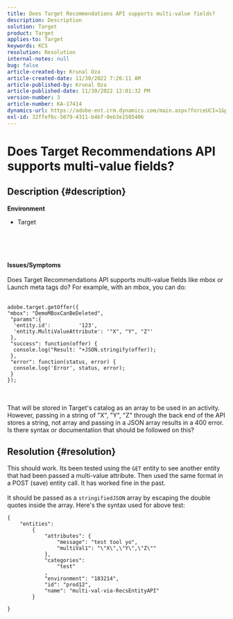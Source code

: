 ```yaml
---
title: Does Target Recommendations API supports multi-value fields?
description: Description
solution: Target
product: Target
applies-to: Target
keywords: KCS
resolution: Resolution
internal-notes: null
bug: false
article-created-by: Krunal Oza
article-created-date: 11/30/2022 7:26:11 AM
article-published-by: Krunal Oza
article-published-date: 11/30/2022 12:01:32 PM
version-number: 3
article-number: KA-17414
dynamics-url: https://adobe-ent.crm.dynamics.com/main.aspx?forceUCI=1&pagetype=entityrecord&etn=knowledgearticle&id=1e60163f-8070-ed11-9561-6045bd006a22
exl-id: 32ffef6c-5079-4311-b4bf-0eb3e1505406
---
```

# Does Target Recommendations API supports multi-value fields?

## Description {#description}

<b>Environment</b>
- Target

<br><br> <br><br>
<b>Issues/Symptoms</b>
<br><br>Does Target Recommendations API supports multi-value fields like mbox or Launch meta tags do? For example, with an mbox, you can do:<br><br>

```
adobe.target.getOffer({
"mbox": "DemoMBoxCanBeDeleted",
 "params":{
  'entity.id':         '123',   
  'entity.MultiValueAttribute': '"X", "Y", "Z"'
 },
 "success": function(offer) {
  console.log("Result: "+JSON.stringify(offer));
 },
 "error": function(status, error) {
  console.log('Error', status, error);
 }
});
```

<br><br>That will be stored in Target's catalog as an array to be used in an activity. However, passing in a string of "X", "Y", "Z" through the back end of the API stores a string, not array and passing in a JSON array results in a 400 error. Is there syntax or documentation that should be followed on this?<br>

## Resolution {#resolution}


This should work. Its been tested using the `GET` entity to see another entity that had been passed a multi-value attribute. Then used the same format in a POST (save) entity call. It has worked fine in the past.
<br> <br>It should be passed as a `stringifiedJSON` array by escaping the double quotes inside the array. Here's the syntax used for above test:<br>

```
{
    "entities":
        {
            "attributes": {
                "message": "test tool yo",
                "multiVal1": "\"X\",\"Y\",\"Z\""
            },
            "categories": 
                "test"
            ,
            "environment": "183214",
            "id": "prod12",
            "name": "multi-val-via-RecsEntityAPI"
        }
    
}
```
